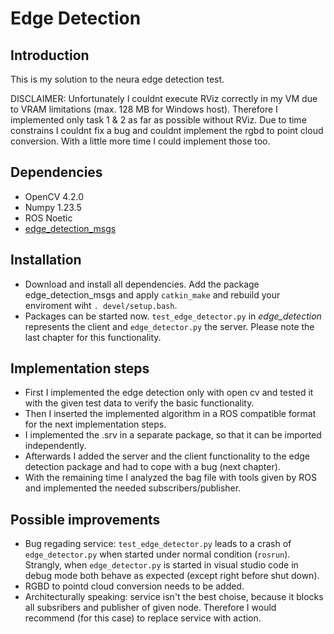 # Edge Detection

## Introduction
This is my solution to the neura edge detection test. 

DISCLAIMER: Unfortunately I couldnt execute RViz correctly in my VM due to VRAM limitations (max. 128 MB for Windows host). Therefore I implemented only task 1 & 2 as far as possible without RViz. Due to time constrains I couldnt fix a bug and couldnt implement the rgbd to point cloud conversion. With a little more time I could implement those too. 

## Dependencies
- OpenCV 4.2.0
- Numpy 1.23.5
- ROS Noetic
- [edge_detection_msgs](https://github.com/paulmuresan94/edge_detection_msgs)

## Installation
- Download and install all dependencies. Add the package edge_detection_msgs and apply `catkin_make` and rebuild your enviroment wiht `. devel/setup.bash`.
- Packages can be started now. `test_edge_detector.py` in *edge_detection* represents the client and `edge_detector.py` the server. Please note the last chapter for this functionality. 

## Implementation steps
- First I implemented the edge detection only with open cv and tested it with the given test data to verify the basic functionality.
- Then I inserted the implemented algorithm in a ROS compatible format for the next implementation steps.
- I implemented the .srv in a separate package, so that it can be imported independently. 
- Afterwards I added the server and the client functionality to the edge detection package and had to cope with a bug (next chapter).
- With the remaining time I analyzed the bag file with tools given by ROS and implemented the needed subscribers/publisher.

## Possible improvements
- Bug regading service: `test_edge_detector.py` leads to a crash of `edge_detector.py` when started under normal condition (`rosrun`). Strangly, when `edge_detector.py` is started in visual studio code in debug mode both behave as expected (except right before shut down).
- RGBD to pointd cloud conversion needs to be added.
- Architecturally speaking: service isn't the best choise, because it blocks all subsribers and publisher of given node. Therefore I would recommend (for this case) to replace service with action.
